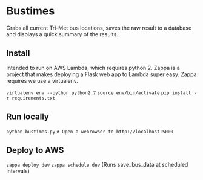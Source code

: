 # Bustimes 

Grabs all current Tri-Met bus locations, saves the raw result to a database and displays a quick summary of the results.

## Install

Intended to run on AWS Lambda, which requires python 2. Zappa is a project that makes deploying a Flask web app to Lambda super easy. Zappa requires we use a virtualenv. 

`virtualenv env --python python2.7`
`source env/bin/activate`
`pip install -r requirements.txt`

## Run locally

`python bustimes.py`
`# Open a webrowser to http://localhost:5000`

## Deploy to AWS

`zappa deploy dev`
`zappa schedule dev` (Runs save_bus_data at scheduled intervals)




